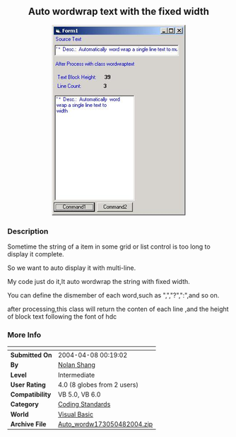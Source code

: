 ﻿<div align="center">

## Auto wordwrap text with the fixed width

<img src="PIC200448018465417.jpg">
</div>

### Description

Sometime the string of a item in some grid or list control is too long to display it complete.

So we want to auto display it with multi-line.

My code just do it,It auto wordwrap the string with fixed width.

You can define the dismember of each word,such as ",","?",":",and so on.

after processing,this class will return the conten of each line ,and the height of block text following the font of hdc
 
### More Info
 


<span>             |<span>
---                |---
**Submitted On**   |2004-04-08 00:19:02
**By**             |[Nolan Shang](https://github.com/Planet-Source-Code/PSCIndex/blob/master/ByAuthor/nolan-shang.md)
**Level**          |Intermediate
**User Rating**    |4.0 (8 globes from 2 users)
**Compatibility**  |VB 5\.0, VB 6\.0
**Category**       |[Coding Standards](https://github.com/Planet-Source-Code/PSCIndex/blob/master/ByCategory/coding-standards__1-43.md)
**World**          |[Visual Basic](https://github.com/Planet-Source-Code/PSCIndex/blob/master/ByWorld/visual-basic.md)
**Archive File**   |[Auto\_wordw173050482004\.zip](https://github.com/Planet-Source-Code/nolan-shang-auto-wordwrap-text-with-the-fixed-width__1-52965/archive/master.zip)








